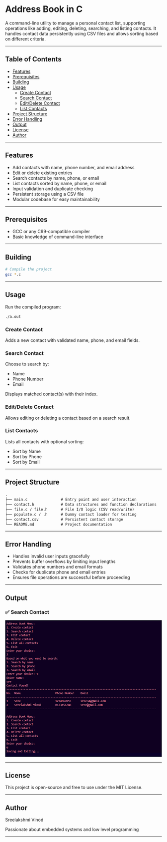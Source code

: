 # Address Book in C

A command-line utility to manage a personal contact list, supporting operations like adding, editing, deleting, searching, and listing contacts. It handles contact data persistently using CSV files and allows sorting based on different criteria.

---

## Table of Contents

- [Features](#features)  
- [Prerequisites](#prerequisites)  
- [Building](#building)  
- [Usage](#usage)  
  - [Create Contact](#create-contact)  
  - [Search Contact](#search-contact)  
  - [Edit/Delete Contact](#editdelete-contact)  
  - [List Contacts](#list-contacts)  
- [Project Structure](#project-structure)  
- [Error Handling](#error-handling)
- [Output](#output)
- [License](#license)  
- [Author](#author)  

---

## Features

- Add contacts with name, phone number, and email address  
- Edit or delete existing entries  
- Search contacts by name, phone, or email  
- List contacts sorted by name, phone, or email  
- Input validation and duplicate checking  
- Persistent storage using a CSV file  
- Modular codebase for easy maintainability  

---

## Prerequisites

- GCC or any C99-compatible compiler  
- Basic knowledge of command-line interface  
  

---

## Building

```bash
# Compile the project 
gcc *.c

```

---

## Usage

Run the compiled program:

```bash
./a.out
```

### Create Contact
Adds a new contact with validated name, phone, and email fields.

### Search Contact
Choose to search by:
- Name
- Phone Number
- Email

Displays matched contact(s) with their index.

### Edit/Delete Contact
Allows editing or deleting a contact based on a search result.

### List Contacts
Lists all contacts with optional sorting:
- Sort by Name
- Sort by Phone
- Sort by Email

---

## Project Structure

```
.
├── main.c               # Entry point and user interaction
├── contact.h            # Data structures and function declarations
├── file.c / file.h      # File I/O logic (CSV read/write)
├── populate.c / .h      # Dummy contact loader for testing
├── contact.csv          # Persistent contact storage
└── README.md            # Project documentation
```

---

## Error Handling

- Handles invalid user inputs gracefully  
- Prevents buffer overflows by limiting input lengths  
- Validates phone numbers and email formats  
- Checks for duplicate phone and email entries  
- Ensures file operations are successful before proceeding  

---

## Output

### ✅ Search Contact

![Search Contact](./Address_Book_output.png)




---

## License

This project is open-source and free to use under the MIT License.

---

## Author

Sreelakshmi Vinod 

Passionate about embedded systems and low level programming

---

